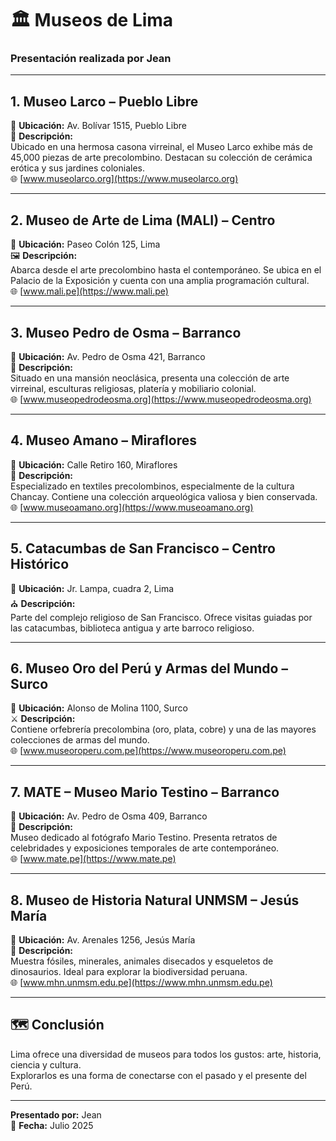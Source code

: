 # 🏛️ Museos de Lima  
### Presentación realizada por Jean

---

## 1. Museo Larco – Pueblo Libre

📍 **Ubicación:** Av. Bolívar 1515, Pueblo Libre  
🎨 **Descripción:**  
Ubicado en una hermosa casona virreinal, el Museo Larco exhibe más de 45,000 piezas de arte precolombino. Destacan su colección de cerámica erótica y sus jardines coloniales.  
🌐 [www.museolarco.org](https://www.museolarco.org)

---

## 2. Museo de Arte de Lima (MALI) – Centro

📍 **Ubicación:** Paseo Colón 125, Lima  
🖼️ **Descripción:**  
Abarca desde el arte precolombino hasta el contemporáneo. Se ubica en el Palacio de la Exposición y cuenta con una amplia programación cultural.  
🌐 [www.mali.pe](https://www.mali.pe)

---

## 3. Museo Pedro de Osma – Barranco

📍 **Ubicación:** Av. Pedro de Osma 421, Barranco  
🕍 **Descripción:**  
Situado en una mansión neoclásica, presenta una colección de arte virreinal, esculturas religiosas, platería y mobiliario colonial.  
🌐 [www.museopedrodeosma.org](https://www.museopedrodeosma.org)

---

## 4. Museo Amano – Miraflores

📍 **Ubicación:** Calle Retiro 160, Miraflores  
🧵 **Descripción:**  
Especializado en textiles precolombinos, especialmente de la cultura Chancay. Contiene una colección arqueológica valiosa y bien conservada.  
🌐 [www.museoamano.org](https://www.museoamano.org)

---

## 5. Catacumbas de San Francisco – Centro Histórico

📍 **Ubicación:** Jr. Lampa, cuadra 2, Lima  
⛪ **Descripción:**  
Parte del complejo religioso de San Francisco. Ofrece visitas guiadas por las catacumbas, biblioteca antigua y arte barroco religioso.

---

## 6. Museo Oro del Perú y Armas del Mundo – Surco

📍 **Ubicación:** Alonso de Molina 1100, Surco  
⚔️ **Descripción:**  
Contiene orfebrería precolombina (oro, plata, cobre) y una de las mayores colecciones de armas del mundo.  
🌐 [www.museoroperu.com.pe](https://www.museoroperu.com.pe)

---

## 7. MATE – Museo Mario Testino – Barranco

📍 **Ubicación:** Av. Pedro de Osma 409, Barranco  
📸 **Descripción:**  
Museo dedicado al fotógrafo Mario Testino. Presenta retratos de celebridades y exposiciones temporales de arte contemporáneo.  
🌐 [www.mate.pe](https://www.mate.pe)

---

## 8. Museo de Historia Natural UNMSM – Jesús María

📍 **Ubicación:** Av. Arenales 1256, Jesús María  
🦖 **Descripción:**  
Muestra fósiles, minerales, animales disecados y esqueletos de dinosaurios. Ideal para explorar la biodiversidad peruana.  
🌐 [www.mhn.unmsm.edu.pe](https://www.mhn.unmsm.edu.pe)

---

## 🗺️ Conclusión

Lima ofrece una diversidad de museos para todos los gustos: arte, historia, ciencia y cultura.  
Explorarlos es una forma de conectarse con el pasado y el presente del Perú.

---

**Presentado por:** Jean  
📅 **Fecha:** Julio 2025

